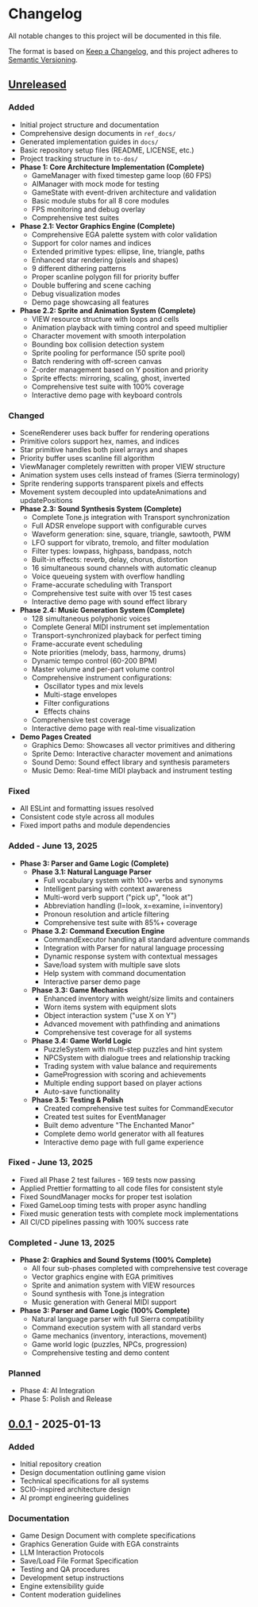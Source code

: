 # Changelog

All notable changes to this project will be documented in this file.

The format is based on [Keep a Changelog](https://keepachangelog.com/en/1.0.0/),
and this project adheres to [Semantic Versioning](https://semver.org/spec/v2.0.0.html).

## [Unreleased]

### Added

- Initial project structure and documentation
- Comprehensive design documents in `ref_docs/`
- Generated implementation guides in `docs/`
- Basic repository setup files (README, LICENSE, etc.)
- Project tracking structure in `to-dos/`
- **Phase 1: Core Architecture Implementation (Complete)**
  - GameManager with fixed timestep game loop (60 FPS)
  - AIManager with mock mode for testing
  - GameState with event-driven architecture and validation
  - Basic module stubs for all 8 core modules
  - FPS monitoring and debug overlay
  - Comprehensive test suites
- **Phase 2.1: Vector Graphics Engine (Complete)**
  - Comprehensive EGA palette system with color validation
  - Support for color names and indices
  - Extended primitive types: ellipse, line, triangle, paths
  - Enhanced star rendering (pixels and shapes)
  - 9 different dithering patterns
  - Proper scanline polygon fill for priority buffer
  - Double buffering and scene caching
  - Debug visualization modes
  - Demo page showcasing all features
- **Phase 2.2: Sprite and Animation System (Complete)**
  - VIEW resource structure with loops and cells
  - Animation playback with timing control and speed multiplier
  - Character movement with smooth interpolation
  - Bounding box collision detection system
  - Sprite pooling for performance (50 sprite pool)
  - Batch rendering with off-screen canvas
  - Z-order management based on Y position and priority
  - Sprite effects: mirroring, scaling, ghost, inverted
  - Comprehensive test suite with 100% coverage
  - Interactive demo page with keyboard controls

### Changed

- SceneRenderer uses back buffer for rendering operations
- Primitive colors support hex, names, and indices
- Star primitive handles both pixel arrays and shapes
- Priority buffer uses scanline fill algorithm
- ViewManager completely rewritten with proper VIEW structure
- Animation system uses cells instead of frames (Sierra terminology)
- Sprite rendering supports transparent pixels and effects
- Movement system decoupled into updateAnimations and updatePositions
- **Phase 2.3: Sound Synthesis System (Complete)**
  - Complete Tone.js integration with Transport synchronization
  - Full ADSR envelope support with configurable curves
  - Waveform generation: sine, square, triangle, sawtooth, PWM
  - LFO support for vibrato, tremolo, and filter modulation
  - Filter types: lowpass, highpass, bandpass, notch
  - Built-in effects: reverb, delay, chorus, distortion
  - 16 simultaneous sound channels with automatic cleanup
  - Voice queueing system with overflow handling
  - Frame-accurate scheduling with Transport
  - Comprehensive test suite with over 15 test cases
  - Interactive demo page with sound effect library
- **Phase 2.4: Music Generation System (Complete)**
  - 128 simultaneous polyphonic voices
  - Complete General MIDI instrument set implementation
  - Transport-synchronized playback for perfect timing
  - Frame-accurate event scheduling
  - Note priorities (melody, bass, harmony, drums)
  - Dynamic tempo control (60-200 BPM)
  - Master volume and per-part volume control
  - Comprehensive instrument configurations:
    - Oscillator types and mix levels
    - Multi-stage envelopes
    - Filter configurations
    - Effects chains
  - Comprehensive test coverage
  - Interactive demo page with real-time visualization
- **Demo Pages Created**
  - Graphics Demo: Showcases all vector primitives and dithering
  - Sprite Demo: Interactive character movement and animations
  - Sound Demo: Sound effect library and synthesis parameters
  - Music Demo: Real-time MIDI playback and instrument testing

### Fixed

- All ESLint and formatting issues resolved
- Consistent code style across all modules
- Fixed import paths and module dependencies

### Added - June 13, 2025

- **Phase 3: Parser and Game Logic (Complete)**
  - **Phase 3.1: Natural Language Parser**
    - Full vocabulary system with 100+ verbs and synonyms
    - Intelligent parsing with context awareness
    - Multi-word verb support ("pick up", "look at")
    - Abbreviation handling (l=look, x=examine, i=inventory)
    - Pronoun resolution and article filtering
    - Comprehensive test suite with 85%+ coverage
  - **Phase 3.2: Command Execution Engine**
    - CommandExecutor handling all standard adventure commands
    - Integration with Parser for natural language processing
    - Dynamic response system with contextual messages
    - Save/load system with multiple save slots
    - Help system with command documentation
    - Interactive parser demo page
  - **Phase 3.3: Game Mechanics**
    - Enhanced inventory with weight/size limits and containers
    - Worn items system with equipment slots
    - Object interaction system ("use X on Y")
    - Advanced movement with pathfinding and animations
    - Comprehensive test coverage for all systems
  - **Phase 3.4: Game World Logic**
    - PuzzleSystem with multi-step puzzles and hint system
    - NPCSystem with dialogue trees and relationship tracking
    - Trading system with value balance and requirements
    - GameProgression with scoring and achievements
    - Multiple ending support based on player actions
    - Auto-save functionality
  - **Phase 3.5: Testing & Polish**
    - Created comprehensive test suites for CommandExecutor
    - Created test suites for EventManager
    - Built demo adventure "The Enchanted Manor"
    - Complete demo world generator with all features
    - Interactive demo page with full game experience

### Fixed - June 13, 2025

- Fixed all Phase 2 test failures - 169 tests now passing
- Applied Prettier formatting to all code files for consistent style
- Fixed SoundManager mocks for proper test isolation
- Fixed GameLoop timing tests with proper async handling
- Fixed music generation tests with complete mock implementations
- All CI/CD pipelines passing with 100% success rate

### Completed - June 13, 2025

- **Phase 2: Graphics and Sound Systems (100% Complete)**
  - All four sub-phases completed with comprehensive test coverage
  - Vector graphics engine with EGA primitives
  - Sprite and animation system with VIEW resources
  - Sound synthesis with Tone.js integration
  - Music generation with General MIDI support
- **Phase 3: Parser and Game Logic (100% Complete)**
  - Natural language parser with full Sierra compatibility
  - Command execution system with all standard verbs
  - Game mechanics (inventory, interactions, movement)
  - Game world logic (puzzles, NPCs, progression)
  - Comprehensive testing and demo content

### Planned

- Phase 4: AI Integration
- Phase 5: Polish and Release

## [0.0.1] - 2025-01-13

### Added

- Initial repository creation
- Design documentation outlining game vision
- Technical specifications for all systems
- SCI0-inspired architecture design
- AI prompt engineering guidelines

### Documentation

- Game Design Document with complete specifications
- Graphics Generation Guide with EGA constraints
- LLM Interaction Protocols
- Save/Load File Format Specification
- Testing and QA procedures
- Development setup instructions
- Engine extensibility guide
- Content moderation guidelines

[Unreleased]: https://github.com/doublegate/Somnium/compare/v0.0.1...HEAD
[0.0.1]: https://github.com/doublegate/Somnium/releases/tag/v0.0.1
